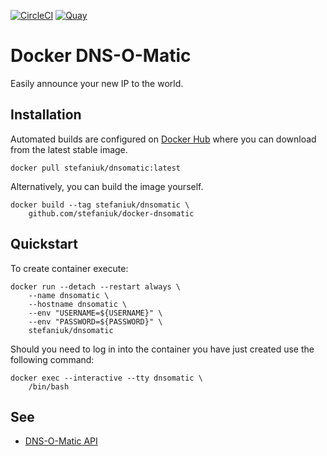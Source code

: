 [![CircleCI](https://circleci.com/gh/stefaniuk/docker-dnsomatic.svg?style=shield "CircleCI")](https://circleci.com/gh/stefaniuk/docker-dnsomatic) [![Quay](https://quay.io/repository/stefaniuk/dnsomatic/status "Quay")](https://quay.io/repository/stefaniuk/dnsomatic)

Docker DNS-O-Matic
==================

Easily announce your new IP to the world.

Installation
------------

Automated builds are configured on [Docker Hub](https://hub.docker.com/r/stefaniuk/dnsomatic/) where you can download from the latest stable image.

    docker pull stefaniuk/dnsomatic:latest

Alternatively, you can build the image yourself.

    docker build --tag stefaniuk/dnsomatic \
        github.com/stefaniuk/docker-dnsomatic

Quickstart
----------

To create container execute:

    docker run --detach --restart always \
        --name dnsomatic \
        --hostname dnsomatic \
        --env "USERNAME=${USERNAME}" \
        --env "PASSWORD=${PASSWORD}" \
        stefaniuk/dnsomatic

Should you need to log in into the container you have just created use the following command:

    docker exec --interactive --tty dnsomatic \
        /bin/bash

See
---

- [DNS-O-Matic API](https://www.dnsomatic.com/wiki/api)
